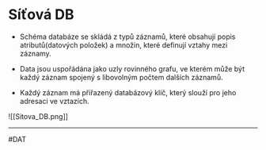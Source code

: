 # Síťová DB

- Schéma databáze se skládá z typů záznamů, které obsahují popis atributů(datových položek) a množin, které definují vztahy mezi záznamy.

- Data jsou uspořádána jako uzly rovinného grafu, ve kterém může být každý záznam spojený s libovolným počtem dalších záznamů.

- Každý záznam má přiřazený databázový klíč, který slouží pro jeho adresaci ve vztazích.

![[Sitova_DB.png]]

---
#DAT 

